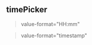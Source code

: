 ## timePicker

> value-format="HH:mm"

<el-time-picker v-model="alterTime" value-format="HH:mm" format="HH:mm" placeholder="提醒时间" clearable></el-time-picker>


> value-format="timestamp"

 <el-time-picker v-model="alterTime" value-format="timestamp" format="HH:mm" placeholder="提醒时间" clearable></el-time-picker>